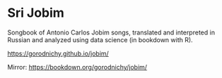 # Sri Jobim

Songbook of Antonio Carlos Jobim songs, translated and interpreted in Russian 
and analyzed using data science (in bookdown with R). 

https://gorodnichy.github.io/jobim/

Mirror:
https://bookdown.org/gorodnichy/jobim/
